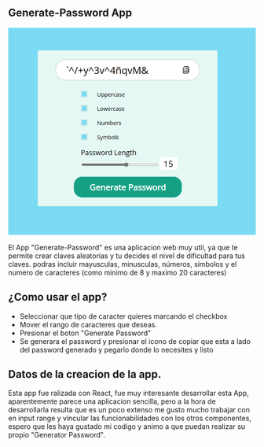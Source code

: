 ## Generate-Password App
![generator-password](public/generate-password.png)

El App "Generate-Password" es una aplicacion web muy util, ya que te permite crear claves aleatorias y tu decides el nivel de dificultad para tus claves.
podras incluir mayusculas, minusculas, números, símbolos y el numero de caracteres (como minimo de 8 y maximo 20 caracteres)

## ¿Como usar el app?

- Seleccionar que tipo de caracter quieres marcando el checkbox
- Mover el rango de caracteres que deseas.
- Presionar el boton "Generate Password"
- Se generara el password y presionar el icono de copiar que esta a lado del password generado y pegarlo donde lo necesites y listo

## Datos de la creacion de la app.

Esta app fue ralizada con React, fue muy interesante desarrollar esta App, aparentemente parece una aplicacion sencilla, pero a la hora de desarrollarla resulta que es un poco extenso me gusto mucho trabajar con en input range y vincular las funcionabilidades con los otros componentes, espero que les haya gustado mi codigo y animo a que puedan realizar su propio "Generator Password".
